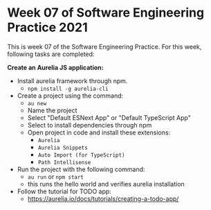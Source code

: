 # Week 07 of Software Engineering Practice 2021
This is week 07 of the Software Engineering Practice. For this week, following tasks are completed:


**Create an Aurelia JS application:**
- Install aurelia framework through npm.
	+ `npm install -g aurelia-cli`
- Create a project using the command:
	+ `au new`
	+ Name the project
	+ Select "Default ESNext App" or "Default TypeScript App"
	+ Select to install dependencies through npm
	+ Open project in code and install these extensions:
		- `Aurelia`
		- `Aurelia Snippets`
		- `Auto Import (for TypeScript)`
		- `Path Intellisense`
- Run the project with the following command:
	+ `au run` or `npm start`
	+ this runs the hello world and verifies aurelia installation
- Follow the tutorial for TODO app:
	+ https://aurelia.io/docs/tutorials/creating-a-todo-app/